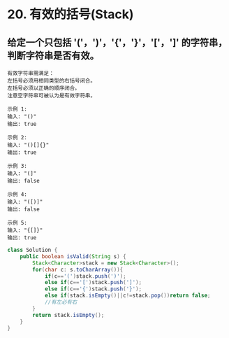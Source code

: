 # 20. 有效的括号(Stack)
## 给定一个只包括 '('，')'，'{'，'}'，'['，']' 的字符串，判断字符串是否有效。
    有效字符串需满足：
    左括号必须用相同类型的右括号闭合。
    左括号必须以正确的顺序闭合。
    注意空字符串可被认为是有效字符串。

    示例 1:
    输入: "()"
    输出: true

    示例 2:
    输入: "()[]{}"
    输出: true

    示例 3:
    输入: "(]"
    输出: false

    示例 4:
    输入: "([)]"
    输出: false

    示例 5:
    输入: "{[]}"
    输出: true

``` java
class Solution {
    public boolean isValid(String s) {
        Stack<Character>stack = new Stack<Character>();
        for(char c: s.toCharArray()){
            if(c=='(')stack.push(')');
            else if(c=='[')stack.push(']');
            else if(c=='{')stack.push('}');
            else if(stack.isEmpty()||c!=stack.pop())return false;
            //有左必有右
        }
        return stack.isEmpty();
    }
}
```
